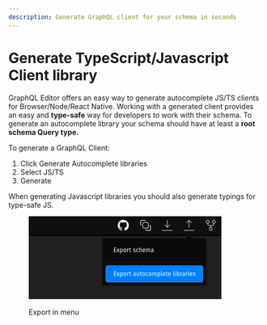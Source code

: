 ```yaml
---
description: Generate GraphQL client for your schema in seconds
---
```


# Generate TypeScript/Javascript Client library

GraphQL Editor offers an easy way to generate autocomplete JS/TS clients for Browser/Node/React Native. Working with a generated client provides an easy and **type-safe** way for developers to work with their schema. To generate an autocomplete library your schema should have at least a **root schema Query type.**

To generate a GraphQL Client:

1. Click Generate Autocomplete libraries
2. Select JS/TS
3. Generate

When generating Javascript libraries you should also generate typings for type-safe JS.

<figure><img src="../../.gitbook/assets/image (3).png" alt=""><figcaption><p>Export in menu</p></figcaption></figure>
